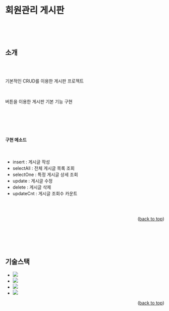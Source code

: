
회원관리 게시판
==
<br/>





<br/>
<br/>

<!-- ABOUT THE PROJECT -->
## 소개
<br/>
<br/>



기본적인 CRUD를 이용한 게시판 프로젝트

<br/>

버튼을 이용한 게시판 기본 기능 구현

<br/>
<br/>
<br/>
<br/>




#### 구현 메소드
<br/>

* insert : 게시글 작성
* selectAll : 전체 게시글 목록 조회
* selectOne : 특정 게시글 상세 조회
* update : 게시글 수정
* delete : 게시글 삭제
* updateCnt : 게시글 조회수 카운트



<br/>
<br/>


<p align="right">(<a href="#readme-top">back to top</a>)</p>

<br/>
<br/>
<br/>
<br/>


<!-- 기술스택 -->
## 기술스택




* <img src="https://img.shields.io/badge/EclipseIDE-2C2255?style=for-the-badge&logo=EclipseIDE&logoColor=white">
* <img src="https://img.shields.io/badge/oracle-F80000?style=for-the-badge&logo=oracle&logoColor=white">
* <img src="https://img.shields.io/badge/openjdk-000000?style=for-the-badge&logo=openjdk&logoColor=white">
* <img src="https://img.shields.io/badge/apachetomcat-F8DC75?style=for-the-badge&logo=apachetomcat&logoColor=white">


<p align="right">(<a href="#readme-top">back to top</a>)</p>

<br/>
<br/>
<br/>
<br/>



